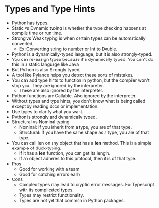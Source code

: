 # Types and Type Hints

* Python has types.
* Static vs Dynamic typing is whether the type checking happens at compile time or run time.
* Strong vs Weak typing is when certain types can be automatically converted, 
  * Ex: Converting string to number or Int to Double.
* Python is a dynamically-typed language, but it is also strongly-typed.
* You can re-assign types because it's dynamically typed. You can't do this in a static language like Java.
* But Python is also Strongly typed.
* A tool like Pylance helps you detect these sorts of mistakes.
* You can add type hints to function in python, but the compiler won't stop you. They are ignored by the interpreter.
  * These are also ignored by the interpreter.
* Python functions are Callable. Also ignored by the interpreter.
* Without types and type hints, you don't know what is being called except by reading docs or implementation.
* Use types to clarify what you want.
* Python is strongly and dynamically typed.
* Structural vs Nominal typing
  * Nominal: If you inherit from a type, you are of that type.
  * Structural: If you have the same shape as a type, you are of that type.
* You can call len on any object that has a __len__ method. This is a simple example of duck-typing.
  * If it has a __len__ function, you can get its length.
  * If an object adheres to this protocol, then it is of that type.
* Pros
  * Good for working with a team
  * Good for catching errors early
* Cons
  * Complex types may lead to cryptic error messages. Ex: Typescript with its complicated types.
  * Types may restrict functionality.
  * Types are not yet that common in Python packages.
